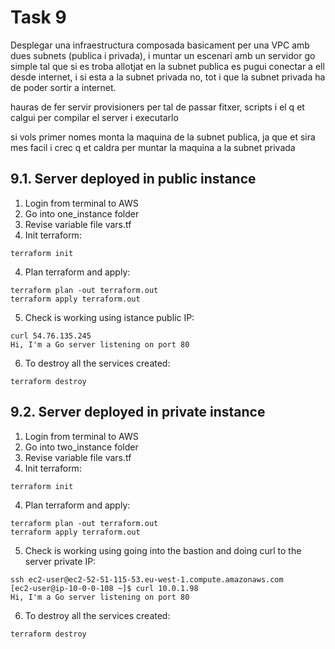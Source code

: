 # Task 9

Desplegar una infraestructura composada basicament per una VPC amb dues subnets (publica i privada),
i muntar un escenari amb un servidor go simple tal que si es troba allotjat en la subnet publica es
pugui conectar a ell desde internet, i si esta a la subnet privada no, tot i que la subnet privada
ha de poder sortir a internet.

hauras de fer servir provisioners per tal de passar fitxer, scripts i el q et calgui per compilar el server i executarlo

si vols primer nomes monta la maquina de la  subnet publica, ja que et sira mes facil i crec q et caldra per muntar la maquina a la subnet privada


## 9.1. Server deployed in public instance

1. Login from terminal to AWS
2. Go into one_instance folder
2. Revise variable file vars.tf
3. Init terraform:
```
terraform init
```
4. Plan terraform and apply:
```
terraform plan -out terraform.out
terraform apply terraform.out
```
5. Check is working using istance public IP:
```
curl 54.76.135.245
Hi, I'm a Go server listening on port 80
```
6. To destroy all the services created:
```
terraform destroy
```

## 9.2. Server deployed in private instance

1. Login from terminal to AWS
2. Go into two_instance folder
2. Revise variable file vars.tf
3. Init terraform:
```
terraform init
```
4. Plan terraform and apply:
```
terraform plan -out terraform.out
terraform apply terraform.out
```
5. Check is working using going into the bastion and doing curl to the server private IP:
```
ssh ec2-user@ec2-52-51-115-53.eu-west-1.compute.amazonaws.com
[ec2-user@ip-10-0-0-108 ~]$ curl 10.0.1.98
Hi, I'm a Go server listening on port 80
```
6. To destroy all the services created:
```
terraform destroy
```